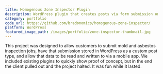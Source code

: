 ```yaml
---
title: Homogenous Zone Inspector Plugin
description: WordPress plugin that creates posts via form submission on the front-end, and allows creating or editing those posts via the REST API.
category: portfolio
code_url: https://github.com/bradonomics/homogenous-zone-inspector/
platform: WordPress
featured_image_path: /images/portfolio/zone-inspector-thumbnail.jpg
---
```


This project was designed to allow customers to submit mold and asbestos inspection jobs, have that submission stored in WordPress as a custom post type, and allow that data to be read and written to via a mobile app. We included existing plugins to quickly show proof of concept, but in the end the client pulled out and the project halted. It was fun while it lasted.
